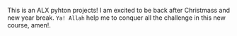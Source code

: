 This is an ALX pyhton projects!
I am excited to be back after Christmass
and new year break. `Ya! Allah` help me
to conquer all the challenge in this
new course, amen!.
